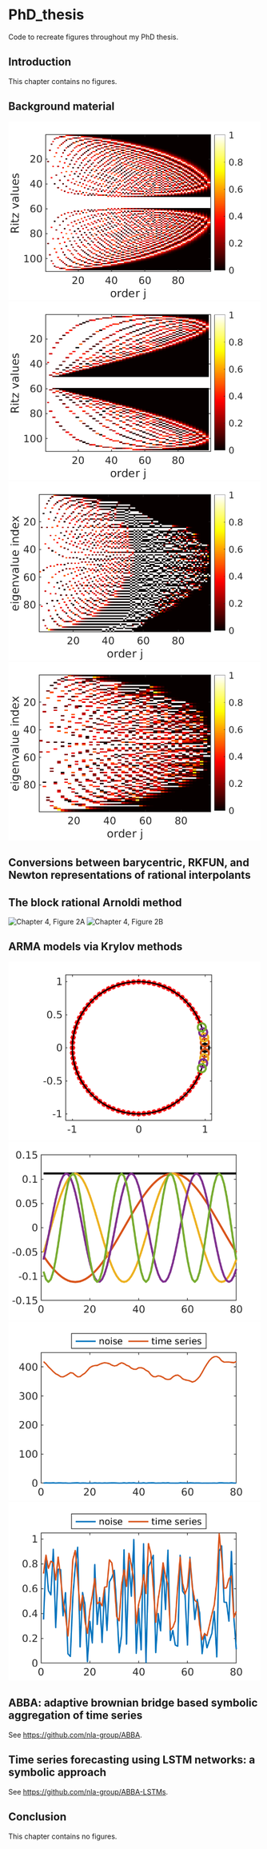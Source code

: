 # PhD_thesis
Code to recreate figures throughout my PhD thesis.

## Introduction
This chapter contains no figures.

## Background material
![Chapter 2, Figure 1A](./Background_material/figure1A.png)
![Chapter 2, Figure 1B](./Background_material/figure1B.png)
![Chapter 2, Figure 2A](./Background_material/figure2A.png)
![Chapter 2, Figure 2B](./Background_material/figure2B.png)

## Conversions between barycentric, RKFUN, and Newton representations of rational interpolants

## The block rational Arnoldi method
![Chapter 4, Figure 2A](./figure2A.png)
![Chapter 4, Figure 2B](./figure2B.png)

## ARMA models via Krylov methods
![Chapter 5, Figure 1A](./ARMA_via_Krylov/figure1A.png)
![Chapter 5, Figure 1B](./ARMA_via_Krylov/figure1B.png)
![Chapter 5, Figure 2A](./ARMA_via_Krylov/figure2A.png)
![Chapter 5, Figure 2B](./ARMA_via_Krylov/figure2B.png)

## ABBA: adaptive brownian bridge based symbolic aggregation of time series
See <https://github.com/nla-group/ABBA>.

## Time series forecasting using LSTM networks: a symbolic approach
See <https://github.com/nla-group/ABBA-LSTMs>.

## Conclusion
This chapter contains no figures.
